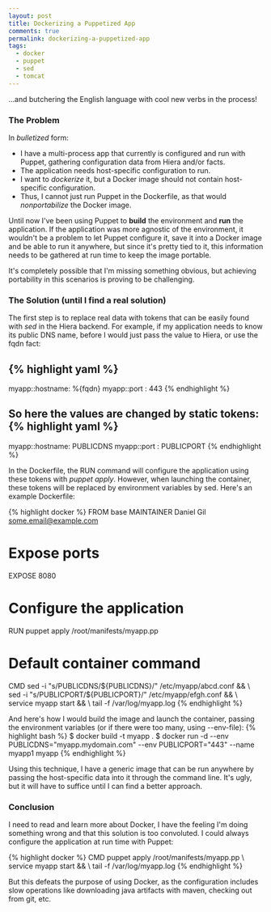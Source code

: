 ```yaml
---
layout: post
title: Dockerizing a Puppetized App
comments: true
permalink: dockerizing-a-puppetized-app
tags:
  - docker
  - puppet
  - sed
  - tomcat
---
```


...and butchering the English language with cool new verbs in the process!

### The Problem
In *bulletized* form:

* I have a multi-process app that currently is configured and run with Puppet, gathering configuration data from Hiera and/or facts.
* The application needs host-specific configuration to run.
* I want to *dockerize* it, but a Docker image should not contain host-specific configuration.
* Thus, I cannot just run Puppet in the Dockerfile, as that would *nonportabilize* the Docker image.

Until now I've been using Puppet to **build** the environment and **run** the application. If the application was more agnostic of the environment, it wouldn't be a problem to let Puppet configure it, save it into a Docker image and be able to run it anywhere, but since it's pretty tied to it, this information needs to be gathered at run time to keep the image portable.

It's completely possible that I'm missing something obvious, but achieving portability in this scenarios is proving to be challenging.


### The Solution (until I find a real solution)

The first step is to replace real data with tokens that can be easily found with *sed* in the Hiera backend. For example, if my application needs to know its public DNS name, before I would just pass the value to Hiera, or use the fqdn fact:

{% highlight yaml %}
---
myapp::hostname:  %{fqdn}
myapp::port    :  443
{% endhighlight %}

So here the values are changed by static tokens:
{% highlight yaml %}
---
myapp::hostname:  PUBLICDNS
myapp::port    :  PUBLICPORT
{% endhighlight %}

In the Dockerfile, the RUN command will configure the application using these tokens with *puppet apply*. However, when launching the container, these tokens will be replaced by environment variables by sed. Here's an example Dockerfile:

{% highlight docker %}
FROM base
MAINTAINER Daniel Gil <some.email@example.com>

# Expose ports
EXPOSE 8080

# Configure the application
RUN puppet apply /root/manifests/myapp.pp

# Default container command
CMD sed -i "s/PUBLICDNS/${PUBLICDNS}/"  /etc/myapp/abcd.conf && \ 
    sed -i "s/PUBLICPORT/${PUBLICPORT}/" /etc/myapp/efgh.conf && \ 
    service myapp start && \ 
    tail -f /var/log/myapp.log
{% endhighlight %}

And here's how I would build the image and launch the container, passing the environment variables (or if there were too many, using --env-file):
{% highlight bash %}
$ docker build -t myapp .
$ docker run -d --env PUBLICDNS="myapp.mydomain.com" --env PUBLICPORT="443" --name myapp1 myapp
{% endhighlight %}

Using this technique, I have a generic image that can be run anywhere by passing the host-specific data into it through the command line. It's ugly, but it will have to suffice until I can find a better approach.

### Conclusion
I need to read and learn more about Docker, I have the feeling I'm doing something wrong and that this solution is too convoluted. I could always configure the application at run time with Puppet:

{% highlight docker %}
CMD puppet apply /root/manifests/myapp.pp \ 
    service myapp start && \ 
    tail -f /var/log/myapp.log
{% endhighlight %}

But this defeats the purpose of using Docker, as the configuration includes slow operations like downloading java artifacts with maven, checking out from git, etc.

















